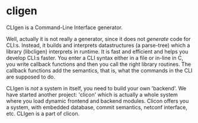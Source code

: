 cligen
======

CLIgen is a Command-Line Interface generator.

Well, actually it is not really a generator, since it does not
_generate_ code for CLI:s. Instead, it builds and interprets
datastructures (a parse-tree) which a library (libcligen) interprets
in runtime.  It is fast and efficient and helps you develop CLI:s
faster. You enter a CLI syntax either in a file or in-line in C, you
write callback functions and then you call the right library
routines. The callback functions add the semantics, that is, what the
commands in the CLI are supposed to do.

CLIgen is _not_ a system in itself, you need to build your own
'backend'. We have started another project: 'clicon' which is actually
a whole system where you load dynamic frontend and backend
modules. Clicon offers you a system, with embedded database, commit
semantics, netconf interface, etc. CLIgen is a part of clicon.


